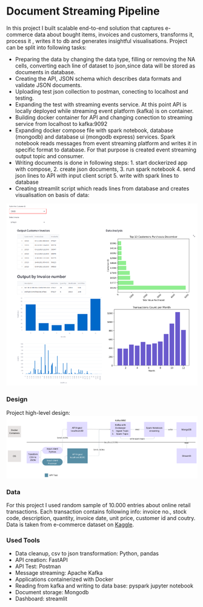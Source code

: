 # Document Streaming Pipeline

In this project I built scalable end-to-end solution that captures e-commerce data  about bought items, invoices and customers, transforms it, process it , writes it to db and generates insightful visualisations. Project can be split into following tasks: 
* Preparing the data by changing the data type, filling or removing the NA cells, converting each line of dataset to json,since data will be stored as documents in database.
* Creating the API, JSON schema which describes data formats and validate JSON documents. 
* Uploading test json collection to postman, conecting to localhost and testing. 
* Expanding the test with streaming events service. At this point API is locally deployed while streaming event platform (kafka) is on container. 
* Building docker container for API and changing conection to streaming service from localhost to kafka:9092  
* Expanding docker compose file with spark  notebook, database (mongodb) and database ui (mongodb express) services. Spark notebook reads messages from event streaming platform and writes it in specific format to database. For that purpose is created event streaming output topic and consumer. 
* Writing documents is done in following steps: 1. start dockerized app with compose, 2. create json documents, 3. run spark notebook  4. send json lines to API with input client script 5. write with spark lines to database
* Creating streamlit script which reads lines from database and creates visualisation on basis of data:

![alt text](https://github.com/tamaricki/document-streaming-pipeline/blob/main/streamlitapp/streamlit_screenshot.png)


### Design 

Project high-level design: 
![alt text](https://github.com/tamaricki/document-streaming-pipeline/blob/main/streamlitapp/image.png)


### Data 

For this project I used random sample of 10.000 entries about online retail transactions. Each transaction contains following info: invoice no., stock code, description, quantity, invoice date, unit price, customer id and coutry. Data is taken from e-commerce dataset on [Kaggle](https://www.kaggle.com/datasets/carrie1/ecommerce-data). 

### Used Tools 

* Data cleanup, csv to json transformation: Python, pandas
* API creation: FastAPI
* API Test: Postman 
* Message streaming: Apache Kafka 
* Applications containerized with Docker
* Reading from kafka and writing to data base: pyspark jupyter notebook
* Document storage: Mongodb 
* Dashboard: streamlit 

